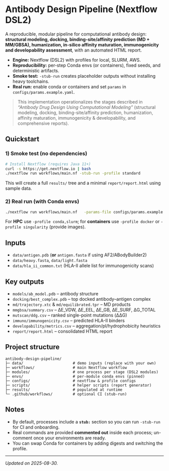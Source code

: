 # Antibody Design Pipeline (Nextflow DSL2)

A reproducible, modular pipeline for computational antibody design: **structural modeling, docking,
binding-site/affinity prediction (MD + MM/GBSA), humanization, in-silico affinity maturation,
immunogenicity and developability assessment**, with an automated HTML report.

- **Engine:** Nextflow (DSL2) with profiles for local, SLURM, AWS.
- **Reproducibility:** per-step Conda envs (or containers), fixed seeds, and deterministic artifacts.
- **Smoke test:** `-stub-run` creates placeholder outputs without installing heavy toolchains.
- **Real run:** enable conda or containers and set `params` in `configs/params.example.yaml`.

> This implementation operationalizes the stages described in *“Antibody Drug Design Using Computational Modeling”*
> (structural modeling, docking, binding-site/affinity prediction, humanization, affinity maturation,
> immunogenicity & developability, and comprehensive reports).

## Quickstart

### 1) Smoke test (no dependencies)
```bash
# Install Nextflow (requires Java 11+)
curl -s https://get.nextflow.io | bash
./nextflow run workflows/main.nf -stub-run -profile standard
```

This will create a full `results/` tree and a minimal `report/report.html` using sample data.

### 2) Real run (with Conda envs)
```bash
./nextflow run workflows/main.nf   -params-file configs/params.example.yaml   -profile conda,local   -with-report -with-trace -with-timeline
```

For **HPC** use `-profile conda,slurm`; for **containers** use `-profile docker` or `-profile singularity` (provide images).

## Inputs

- `data/antigen.pdb` (**or** `antigen.fasta` if using AF2/ABodyBuilder2)
- `data/heavy.fasta`, `data/light.fasta`
- `data/hla_ii_common.txt` (HLA-II allele list for immunogenicity scans)

## Key outputs
- `models/ab_model.pdb` – antibody structure
- `docking/best_complex.pdb` – top docked antibody–antigen complex
- `md/trajectory.xtc` & `md/equilibrated.tpr` – MD products
- `mmgbsa/summary.csv` – ΔE_VDW, ΔE_EEL, ΔE_GB, ΔE_SURF, ΔG_TOTAL
- `mutscan/ddg.csv` – ranked single-point mutations (ΔΔG)
- `immuno/immunogenicity.csv` – predicted HLA-II binders
- `developability/metrics.csv` – aggregation/pI/hydrophobicity heuristics
- `report/report.html` – consolidated HTML report

## Project structure
```
antibody-design-pipeline/
├─ data/                      # demo inputs (replace with your own)
├─ workflows/                 # main Nextflow workflow
├─ modules/                   # one process per stage (DSL2 modules)
├─ envs/                      # per-module conda envs (pinned)
├─ configs/                   # nextflow & profile configs
├─ scripts/                   # helper scripts (report generator)
├─ results/                   # populated at runtime
└─ .github/workflows/         # optional CI (stub-run)
```

## Notes
- By default, processes include a **`stub:`** section so you can run `-stub-run` for CI and onboarding.
- Real commands are provided **commented out** inside each process; un-comment once your environments are ready.
- You can swap Conda for containers by adding digests and switching the profile.

---

*Updated on 2025-08-30.*